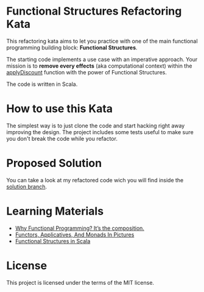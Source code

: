 # Functional Structures Refactoring Kata

This refactoring kata aims to let you practice with one of the main functional programming building block: **Functional Structures**.

The starting code implements a use case with an imperative approach. Your mission is to **remove every effects** (aka computational context) within the [applyDiscount](https://github.com/matteobaglini/functional-structures-refactoring-kata/blob/master/src/main/scala/App.scala#L5) function with the power of Functional Structures.

The code is written in Scala.

# How to use this Kata

The simplest way is to just clone the code and start hacking right away improving the design. The project includes some tests useful to make sure you don't break the code while you refactor.

# Proposed Solution

You can take a look at my refactored code wich you will find inside the [solution branch](https://github.com/matteobaglini/functional-structures-refactoring-kata/tree/solution).

# Learning Materials

- [Why Functional Programming? It’s the composition.](https://tech.iheart.com/why-fp-its-the-composition-f585d17b01d3)
- [Functors, Applicatives, And Monads In Pictures](http://adit.io/posts/2013-04-17-functors,_applicatives,_and_monads_in_pictures.html)
- [Functional Structures in Scala](https://www.youtube.com/watch?v=Dsd4pc99FSY&list=PLFrwDVdSrYE6dy14XCmUtRAJuhCxuzJp0)

# License
This project is licensed under the terms of the MIT license.